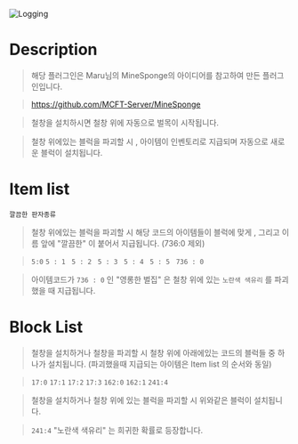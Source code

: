 <a id="Logging"> ![Logging](https://capsule-render.vercel.app/api?type=soft&color=e8d295&text=Logging&animation=twinkling&fontColor=FFFFFF)

# Description
> 해당 플러그인은 Maru님의 MineSponge의 아이디어를 참고하여 만든 플러그인입니다.

> https://github.com/MCFT-Server/MineSponge


> 철창을 설치하시면 철창 위에 자동으로 벌목이 시작됩니다.

> 철창 위에있는 블럭을 파괴할 시 , 아이템이 인벤토리로 지급되며 자동으로 새로운 블럭이 설치됩니다.

# Item list

`깔끔한 판자종류`
> 철창 위에있는 블럭을 파괴할 시 해당 코드의 아이템들이 블럭에 맞게 , 그리고 이름 앞에 "깔끔한" 이 붙어서 지급됩니다. (736:0 제외)

> ` 5:0 ` `5 : 1 ` `5 : 2 ` `5 : 3 ` `5 : 4 ` `5 : 5 ` ` 736 : 0 `

> 아이템코드가 ` 736 : 0 ` 인 "영롱한 벌집" 은 철창 위에 있는 ` 노란색 색유리 ` 를 파괴했을 때 지급됩니다.

# Block List

> 철창을 설치하거나 철창을 파괴할 시 철창 위에 아래에있는 코드의 블럭들 중 하나가 설치됩니다. (파괴했을때 지급되는 아이템은 Item list 의 순서와 동일)

> ` 17:0 ` ` 17:1 ` ` 17:2 ` ` 17:3 ` ` 162:0 ` ` 162:1 ` ` 241:4 `

> 철창을 설치하거나 철창 위에 있는 블럭을 파괴할 시 위와같은 블럭이 설치됩니다.

> ` 241:4 ` "노란색 색유리" 는 희귀한 확률로 등장합니다.
